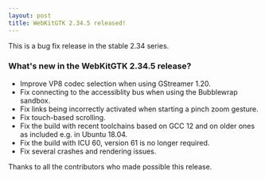 ```yaml
---
layout: post
title: WebKitGTK 2.34.5 released!
---
```


This is a bug fix release in the stable 2.34 series.

### What's new in the WebKitGTK 2.34.5 release?

 - Improve VP8 codec selection when using GStreamer 1.20.
 - Fix connecting to the accessiblity bus when using the Bubblewrap sandbox.
 - Fix links being incorrectly activated when starting a pinch zoom gesture.
 - Fix touch-based scrolling.
 - Fix the build with recent toolchains based on GCC 12 and on older ones as
   included e.g. in Ubuntu 18.04.
 - Fix the build with ICU 60, version 61 is no longer required.
 - Fix several crashes and rendering issues.

Thanks to all the contributors who made possible this release.
